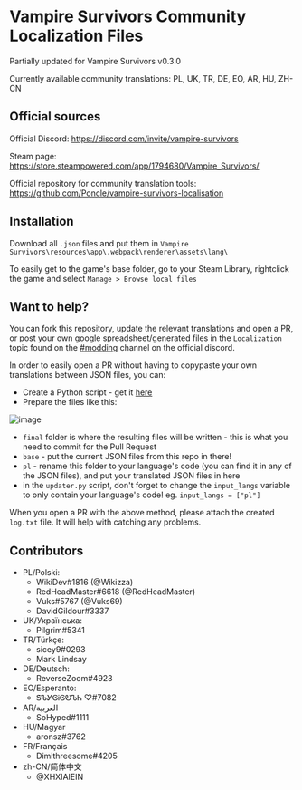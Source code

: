 # Vampire Survivors Community Localization Files

Partially updated for Vampire Survivors v0.3.0

Currently available community translations: PL, UK, TR, DE, EO, AR, HU, ZH-CN

## Official sources

Official Discord: https://discord.com/invite/vampire-survivors

Steam page: https://store.steampowered.com/app/1794680/Vampire_Survivors/

Official repository for community translation tools: https://github.com/Poncle/vampire-survivors-localisation

## Installation

Download all `.json` files and put them in `Vampire Survivors\resources\app\.webpack\renderer\assets\lang\`

To easily get to the game's base folder, go to your Steam Library, rightclick the game and select `Manage > Browse local files`

## Want to help?

You can fork this repository, update the relevant translations and open a PR, or post your own google spreadsheet/generated files in the `Localization` topic found on the [#modding](https://discord.com/channels/904353235006017556/937659884470693908) channel on the official discord.

In order to easily open a PR without having to copypaste your own translations between JSON files, you can:
* Create a Python script - get it [here](https://gist.github.com/Vuks69/71345df52392ace544d2f2d4ffd68474)
* Prepare the files like this:

![image](https://user-images.githubusercontent.com/51289041/156632913-dc6b7e08-b2ea-4272-a7c6-71266e3035f1.png)
* `final` folder is where the resulting files will be written - this is what you need to commit for the Pull Request
* `base` - put the current JSON files from this repo in there!
* `pl` - rename this folder to your language's code (you can find it in any of the JSON files), and put your translated JSON files in here
* in the `updater.py` script, don't forget to change the `input_langs` variable to only contain your language's code! eg. 
`input_langs = ["pl"]`

When you open a PR with the above method, please attach the created `log.txt` file. It will help with catching any problems.

## Contributors
* PL/Polski:
  * WikiDev#1816 (@Wikizza)
  * RedHeadMaster#6618 (@RedHeadMaster)
  * Vuks#5767 (@Vuks69)
  * DavidGildour#3337
* UK/Українська:
  * Pilgrim#5341
* TR/Türkçe:
  * sicey9#0293
  * Mark Lindsay
* DE/Deutsch:
  * ReverseZoom#4923
* EO/Esperanto:
  * ᏕᏖᎩᎶᎥᎶᎧᏖᏂ ♡#7082
* AR/العربية
  * SoHyped#1111
* HU/Magyar
  * aronsz#3762
* FR/Français
  * Dimithreesome#4205
* zh-CN/简体中文
  * @XHXIAIEIN
